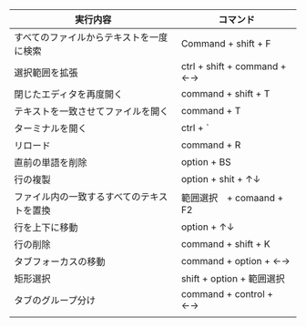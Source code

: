 | 実行内容                                   | コマンド                    |
| ------------------------------------------ | --------------------------- |
| すべてのファイルからテキストを一度に検索   | Command + shift + F         |
| 選択範囲を拡張                             | ctrl + shift + command + ←→ |
| 閉じたエディタを再度開く                   | command + shift + T         |
| テキストを一致させてファイルを開く         | command + T                 |
| ターミナルを開く                           | ctrl + `                    |
| リロード                                   | command + R                 |
| 直前の単語を削除                           | option + BS                 |
| 行の複製                                   | option + shit + ↑↓          |
| ファイル内の一致するすべてのテキストを置換 | 範囲選択　+ comaand + F2    |
| 行を上下に移動                             | option + ↑↓                 |
| 行の削除                                   | command + shift + K         |
| タブフォーカスの移動                       | command + option + ←→       |
| 矩形選択                                   | shift + option + 範囲選択   |
| タブのグループ分け                         | command + control + ←→      |
|                                            |                             |